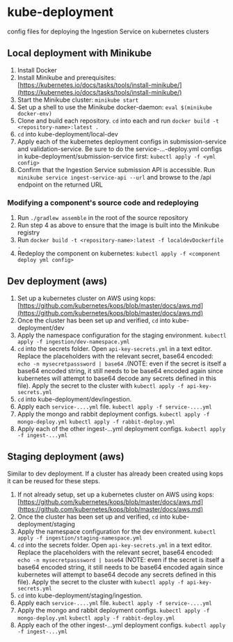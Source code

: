 # kube-deployment

config files for deploying the Ingestion Service on kubernetes clusters

## Local deployment with Minikube
1. Install Docker
2. Install Minikube and prerequisites: [https://kubernetes.io/docs/tasks/tools/install-minikube/](https://kubernetes.io/docs/tasks/tools/install-minikube/)
3. Start the Minikube cluster: `minikube start`
4. Set up a shell to use the Minikube docker-daemon: `eval $(minikube docker-env)`
5. Clone and build each repository. `cd` into each and run `docker build -t <repository-name>:latest .`
7. `cd` into kube-deployment/local-dev
8. Apply each of the kubernetes deployment configs in submission-service and validation-service. Be sure to do the service-...-deploy.yml configs in kube-deployment/submission-service first: `kubectl apply -f <yml config>`
9. Confirm that the Ingestion Service submission API is accessible. Run `minikube service ingest-service-api --url` and browse to the /api endpoint on the returned URL

### Modifying a component's source code and redeploying
1. Run `./gradlew assemble` in the root of the source repository
2. Run step 4 as above to ensure that the image is built into the Minikube registry
3. Run `docker build -t <repository-name>:latest -f localdevDockerfile .`
4. Redeploy the component on kubernetes: `kubectl apply -f <component deploy yml config>`

## Dev deployment (aws)
1. Set up a kubernetes cluster on AWS using kops: [https://github.com/kubernetes/kops/blob/master/docs/aws.md](https://github.com/kubernetes/kops/blob/master/docs/aws.md)
2. Once the cluster has been set up and verified, `cd` into kube-deployment/dev
3. Apply the namespace configuration for the staging environment. `kubectl apply -f ingestion/dev-namespace.yml`
4. `cd` into the secrets folder. Open `api-key-secrets.yml` in a text editor. Replace the placeholders with the relevant secret, base64 encoded: `echo -n mysecretpasssword | base64` .(NOTE: even if the secret is itself a base64 encoded string, it still needs to be base64 encoded again since kubernetes will attempt to base64 decode any secrets defined in this file). Apply the secret to the cluster with `kubectl apply -f api-key-secrets.yml`
5. `cd` into kube-deployment/dev/ingestion.
6. Apply each `service-....yml` file. `kubectl apply -f service-....yml`
7. Apply the mongo and rabbit deployment configs. `kubectl apply -f mongo-deploy.yml`  `kubectl apply -f rabbit-deploy.yml`
8. Apply each of the other ingest-...yml deployment configs. `kubectl apply -f ingest-...yml`

## Staging deployment (aws)
Similar to dev deployment. If a cluster has already been created using kops it can be reused for these steps.

1. If not already setup, set up a kubernetes cluster on AWS using kops: [https://github.com/kubernetes/kops/blob/master/docs/aws.md](https://github.com/kubernetes/kops/blob/master/docs/aws.md)
2. Once the cluster has been set up and verified, `cd` into kube-deployment/staging
3. Apply the namespace configuration for the dev environment. `kubectl apply -f ingestion/staging-namespace.yml`
4. `cd` into the secrets folder. Open `api-key-secrets.yml` in a text editor. Replace the placeholders with the relevant secret, base64 encoded: `echo -n mysecretpasssword | base64` (NOTE: even if the secret is itself a base64 encoded string, it still needs to be base64 encoded again since kubernetes will attempt to base64 decode any secrets defined in this file). Apply the secret to the cluster with `kubectl apply -f api-key-secrets.yml`
5. `cd` into kube-deployment/staging/ingestion.
6. Apply each `service-....yml` file. `kubectl apply -f service-....yml`
7. Apply the mongo and rabbit deployment configs. `kubectl apply -f mongo-deploy.yml`  `kubectl apply -f rabbit-deploy.yml`
8. Apply each of the other ingest-...yml deployment configs. `kubectl apply -f ingest-...yml`
